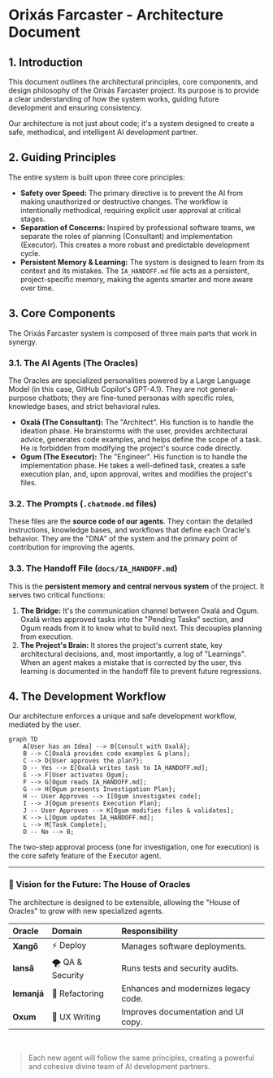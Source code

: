 # Orixás Farcaster - Architecture Document

## 1. Introduction

This document outlines the architectural principles, core components, and design philosophy of the Orixás Farcaster project. Its purpose is to provide a clear understanding of how the system works, guiding future development and ensuring consistency.

Our architecture is not just about code; it's a system designed to create a safe, methodical, and intelligent AI development partner.

## 2. Guiding Principles

The entire system is built upon three core principles:

* **Safety over Speed:** The primary directive is to prevent the AI from making unauthorized or destructive changes. The workflow is intentionally methodical, requiring explicit user approval at critical stages.
* **Separation of Concerns:** Inspired by professional software teams, we separate the roles of planning (Consultant) and implementation (Executor). This creates a more robust and predictable development cycle.
* **Persistent Memory & Learning:** The system is designed to learn from its context and its mistakes. The `IA_HANDOFF.md` file acts as a persistent, project-specific memory, making the agents smarter and more aware over time.

## 3. Core Components

The Orixás Farcaster system is composed of three main parts that work in synergy.

### 3.1. The AI Agents (The Oracles)

The Oracles are specialized personalities powered by a Large Language Model (in this case, GitHub Copilot's GPT-4.1). They are not general-purpose chatbots; they are fine-tuned personas with specific roles, knowledge bases, and strict behavioral rules.

* **Oxalá (The Consultant):** The "Architect". His function is to handle the ideation phase. He brainstorms with the user, provides architectural advice, generates code examples, and helps define the scope of a task. He is forbidden from modifying the project's source code directly.
* **Ogum (The Executor):** The "Engineer". His function is to handle the implementation phase. He takes a well-defined task, creates a safe execution plan, and, upon approval, writes and modifies the project's files.

### 3.2. The Prompts (`.chatmode.md` files)

These files are the **source code of our agents**. They contain the detailed instructions, knowledge bases, and workflows that define each Oracle's behavior. They are the "DNA" of the system and the primary point of contribution for improving the agents.

### 3.3. The Handoff File (`docs/IA_HANDOFF.md`)

This is the **persistent memory and central nervous system** of the project. It serves two critical functions:

1.  **The Bridge:** It's the communication channel between Oxalá and Ogum. Oxalá writes approved tasks into the "Pending Tasks" section, and Ogum reads from it to know what to build next. This decouples planning from execution.
2.  **The Project's Brain:** It stores the project's current state, key architectural decisions, and, most importantly, a log of "Learnings". When an agent makes a mistake that is corrected by the user, this learning is documented in the handoff file to prevent future regressions.

## 4. The Development Workflow

Our architecture enforces a unique and safe development workflow, mediated by the user.

```mermaid
graph TD
    A[User has an Idea] --> B{Consult with Oxalá};
    B --> C[Oxalá provides code examples & plans];
    C --> D{User approves the plan?};
    D -- Yes --> E[Oxalá writes task to IA_HANDOFF.md];
    E --> F[User activates Ogum];
    F --> G[Ogum reads IA_HANDOFF.md];
    G --> H{Ogum presents Investigation Plan};
    H -- User Approves --> I[Ogum investigates code];
    I --> J{Ogum presents Execution Plan};
    J -- User Approves --> K[Ogum modifies files & validates];
    K --> L[Ogum updates IA_HANDOFF.md];
    L --> M[Task Complete];
    D -- No --> B;
```
The two-step approval process (one for investigation, one for execution) is the core safety feature of the Executor agent.

---

### 🔮 Vision for the Future: The House of Oracles

The architecture is designed to be extensible, allowing the "House of Oracles" to grow with new specialized agents.

| Oracle | Domain | Responsibility |
| :--- | :--- | :--- |
| **Xangô** | ⚡ Deploy | Manages software deployments. |
| **Iansã** | 🌪️ QA & Security | Runs tests and security audits. |
| **Iemanjá** | 🌊 Refactoring | Enhances and modernizes legacy code. |
| **Oxum** | 🌻 UX Writing | Improves documentation and UI copy. |

<br>

> Each new agent will follow the same principles, creating a powerful and cohesive divine team of AI development partners.
